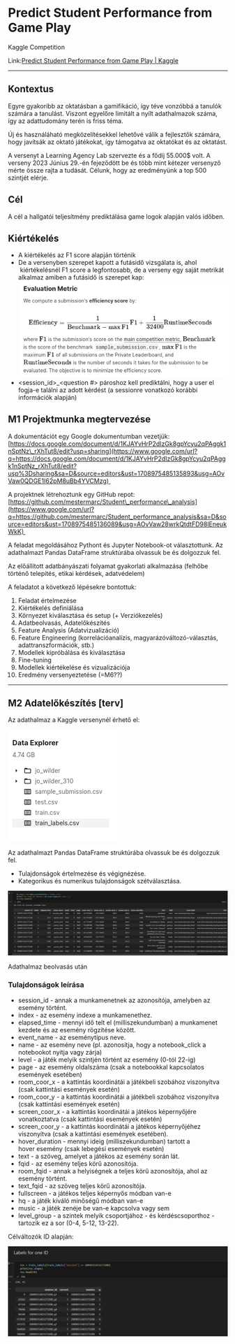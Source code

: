 # Predict Student Performance from Game Play

Kaggle Competition

Link:[Predict Student Performance from Game Play | Kaggle](https://www.google.com/url?q=https://www.kaggle.com/competitions/predict-student-performance-from-game-play/overview&sa=D&source=editors&ust=1708975485134531&usg=AOvVaw3P1Svc9Db-FY1Bxoey0MfM) 

* * *

Kontextus
---------

Egyre gyakoribb az oktatásban a gamifikáció, így téve vonzóbbá a tanulók számára a tanulást. Viszont egyelőre limitált a nyílt adathalmazok száma, így az adattudomány terén is friss téma.

Új és használáható megközelítésekkel lehetővé válik a fejlesztők számára, hogy javítsák az oktató játékokat, így támogatva az oktatókat és az oktatást.

A versenyt a Learning Agency Lab szervezte és a fődíj 55.000$ volt. A verseny 2023 Június 29.-én fejeződött be és több mint kétezer versenyző mérte össze rajta a tudását. Célunk, hogy az eredményünk a top 500 szintjét elérje.

Cél
---

A cél a hallgatói teljesítmény prediktálása game logok alapján valós időben.

Kiértékelés
-----------

*   A kiértékelés az F1 score alapján történik
*   De a versenyben szerepet kapott a futásidő vizsgálata is, ahol  kiértékelésnél F1 score a legfontosabb, de a verseny egy saját metrikát alkalmaz amiben a futásidő is szerepet kap: ![](images/image3.png)
*   <session\_id>\_<question #> pároshoz kell prediktálni, hogy a user el fogja-e találni az adott kérdést (a sessionre vonatkozó korábbi információk alapján)

M1 Projektmunka megtervezése
----------------------------

A dokumentációt egy Google dokumentumban vezetjük: [https://docs.google.com/document/d/1KJAYvHrP2dIzGk8gpYcyu2qPAggk1nSptNz\_rXhTut8/edit?usp=sharing](https://www.google.com/url?q=https://docs.google.com/document/d/1KJAYvHrP2dIzGk8gpYcyu2qPAggk1nSptNz_rXhTut8/edit?usp%3Dsharing&sa=D&source=editors&ust=1708975485135893&usg=AOvVaw0QDGE1I62pM8uBb4YVCMzg) 

A projektnek létrehoztunk egy GitHub repot: [https://github.com/mestermarc/Student\_performance\_analysis](https://www.google.com/url?q=https://github.com/mestermarc/Student_performance_analysis&sa=D&source=editors&ust=1708975485136089&usg=AOvVaw28wrkQtdtFD98lEneukWkK) 

A feladat megoldásához Pythont és Jupyter Notebook-ot választottunk. Az adathalmazt Pandas DataFrame struktúrába olvassuk be és dolgozzuk fel.

Az előállított adatbányászati folyamat gyakorlati alkalmazása (felhőbe történő telepítés, etikai kérdések, adatvédelem)

A feladatot a következő lépésekre bontottuk:

1.  Feladat értelmezése
2.  Kiértékelés definiálása
3.  Környezet kiválasztása és setup (+ Verziókezelés)
4.  Adatbeolvasás, Adatelőkészítés
5.  Feature Analysis (Adatvizualizáció)
6.  Feature Engineering (korrelációanalízis, magyarázóváltozó-választás, adattranszformációk, stb.)
7.  Modellek kipróbálása és kiválasztása
8.  Fine-tuning
9.  Modellek kiértékelése és vizualizációja
10.  Eredmény versenyeztetése (=M6??)

* * *

M2 Adatelőkészítés \[terv\]
---------------------------

Az adathalmaz a Kaggle versenynél érhető el:

![](images/image4.png)

Az adathalmazt Pandas DataFrame struktúrába olvassuk be és dolgozzuk fel.

*   Tulajdonságok értelmezése és végignézése.
*   Kategorikus és numerikus tulajdonságok szétválasztása.

![rfvdrf](./images/image1.png "frf")

Adathalmaz beolvasás után

### Tulajdonságok leírása

*   session\_id - annak a munkamenetnek az azonosítója, amelyben az esemény történt.
*   index - az esemény indexe a munkamenethez.
*   elapsed\_time - mennyi idő telt el (milliszekundumban) a munkamenet kezdete és az esemény rögzítése között.
*   event\_name - az eseménytípus neve.
*   name \- az esemény neve (pl. azonosítja, hogy a notebook\_click a notebookot nyitja vagy zárja)
*   level \- a játék melyik szintjén történt az esemény (0-tól 22-ig)
*   page \- az esemény oldalszáma (csak a notebookkal kapcsolatos események esetében)
*   room\_coor\_x \- a kattintás koordinátái a játékbeli szobához viszonyítva (csak kattintási események esetén)
*   room\_coor\_y \- a kattintás koordinátái a játékbeli szobához viszonyítva (csak kattintási események esetén)
*   screen\_coor\_x \- a kattintás koordinátái a játékos képernyőjére vonatkoztatva (csak kattintási események esetén)
*   screen\_coor\_y \- a kattintás koordinátái a játékos képernyőjéhez viszonyítva (csak a kattintási események esetében).
*   hover\_duration - mennyi ideig (milliszekundumban) tartott a hover esemény (csak lebegési események esetén)
*   text - a szöveg, amelyet a játékos az esemény során lát.
*   fqid - az esemény teljes körű azonosítója.
*   room\_fqid - annak a helyiségnek a teljes körű azonosítója, ahol az esemény történt.
*   text\_fqid - az szöveg teljes körű azonosítója.
*   fullscreen - a játékos teljes képernyős módban van-e
*   hq - a játék kiváló minőségű módban van-e
*   music - a játék zenéje be van-e kapcsolva vagy sem
*   level\_group - a szintek melyik csoportjához - és kérdéscsoporthoz - tartozik ez a sor (0-4, 5-12, 13-22).

Célváltozók ID alapján:

![](images/image2.png)